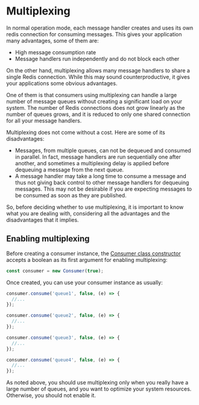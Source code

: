 # Multiplexing

In normal operation mode, each message handler creates and uses its own redis connection for consuming messages. This gives your application many advantages, some of them are:

- High message consumption rate
- Message handlers run independently and do not block each other

On the other hand, multiplexing allows many message handlers to share a single Redis connection. While this may sound counterproductive, it gives your applications some obvious advantages.

One of them is that consumers using multiplexing can handle a large number of message queues without creating a significant load on your system. The number of Redis connections does not grow linearly as the number of queues grows, and it is reduced to only one shared connection for all your message handlers. 

Multiplexing does not come without a cost. Here are some of its disadvantages:

- Messages, from multiple queues, can not be dequeued and consumed in parallel. In fact, message handlers are run sequentially one after another, and sometimes a multiplexing delay is applied before dequeuing a message from the next queue.
- A message handler may take a long time to consume a message and thus not giving back control to other message handlers for dequeuing messages. This may not be desirable if you are expecting messages to be consumed as soon as they are published.

So, before deciding whether to use multiplexing, it is important to know what you are dealing with, considering all the advantages and the disadvantages that it implies.

## Enabling multiplexing

Before creating a consumer instance, the [Consumer class constructor](/docs/api/consumer.md#consumerprototypeconstructor) accepts a boolean as its first argument for enabling multiplexing:

```javascript
const consumer = new Consumer(true);
```

Once created, you can use your consumer instance as usually:

```javascript
consumer.consume('queue1', false, (e) => { 
  //... 
});

consumer.consume('queue2', false, (e) => {
  //... 
});

consumer.consume('queue3', false, (e) => {
  //... 
});

consumer.consume('queue4', false, (e) => {
  //... 
});
```

As noted above, you should use multiplexing only when you really have a large number of queues, and you want to optimize your system resources. Otherwise, you should not enable it.


